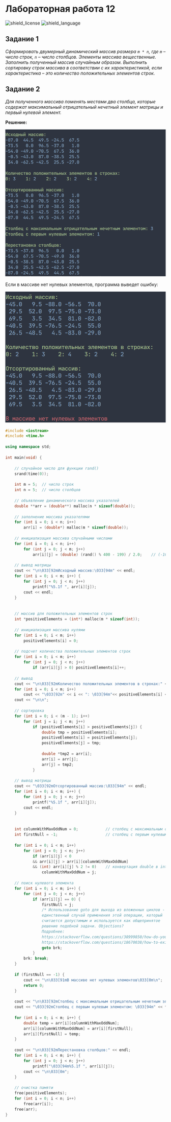 # Лабораторная работа 12
![shield_license](https://img.shields.io/github/license/sha-cc/college_cpp)
![shield_language](https://img.shields.io/badge/language-C%2B%2B-blue)
## Задание 1
_Сформировать двумерный динамический массив размера `m * n`, где `m` – число строк, `n` – число столбцов. Элементы массива вещественные. Заполнить полученный массив случайным образом. Выполнить сортировку строк массива в соответствии с их характеристикой, если характеристика – это количество положительных элементов строк._


## Задание 2
_Для полученного массива поменять местами два столбца, которые содержат максимальный отрицательный нечетный элемент матрицы и первый нулевой элемент._


**Решение:**

![1](pic/1.png)


Если в массиве нет нулевых элементов, программа выведет ошибку:


![2](pic/2.png)


```cpp
#include <iostream>
#include <time.h>

using namespace std;

int main(void) {

    // случайное число для функции rand()
    srand(time(0));

    int m = 5;  // число строк
    int n = 5;  // число столбцов

    // объявление динамического массива указателей
    double **arr = (double**) malloc(n * sizeof(double));

    // заполнение массива указателями
    for (int i = 0; i < n; i++)
        arr[i] = (double*) malloc(m * sizeof(double));

    // инициализация массива случайными числами
    for (int i = 0; i < n; i++)
        for (int j = 0; j < m; j++)
            arr[i][j] = (double) (rand() % 400 - 199) / 2.0;    // (-100.0; 100.0)

    // вывод матрицы
    cout << "\n\033[92mИсходный массив:\033[94m" << endl;
    for (int i = 0; i < m; i++) {
        for (int j = 0; j < n; j++)
            printf("%5.1f ", arr[i][j]);
        cout << endl;
    }


    // массив для положительных элементов строк
    int *positiveElements = (int*) malloc(m * sizeof(int));

    // инициализация массива нулями
    for (int i = 0; i < m; i++)
        positiveElements[i] = 0;

    // подсчет количества положительных элементов строк
    for (int i = 0; i < m; i++)
        for (int j = 0; j < n; j++)
            if (arr[i][j] > 0) positiveElements[i]++;

    // вывод
    cout << "\n\033[92mКоличество положительных элементов в строках:" << endl;
    for (int i = 0; i < m; i++) 
        cout << "\033[92m" << i << ": \033[94m"<< positiveElements[i] << "\t";
    cout << "\n\n";

    // сортировка
    for (int i = 0; i < (m - 1); i++)
        for (int j = i; j < m; j++)
            if (positiveElements[i] > positiveElements[j]) {
                double tmp = positiveElements[i];
                positiveElements[i] = positiveElements[j];
                positiveElements[j] = tmp;

                double *tmp2 = arr[i];
                arr[i] = arr[j];
                arr[j] = tmp2;
            }

    // вывод матрицы
    cout << "\033[92mОтсортированный массив:\033[94m" << endl;
    for (int i = 0; i < m; i++) {
        for (int j = 0; j < n; j++)
            printf("%5.1f ", arr[i][j]);
        cout << endl;
    }

    
    int columnWithMaxOddNum = 0;            // столбец с максимальным отрицательным нечетным элементом
    int firstNull = -1;                     // столбец с первым нулевым элементом

    for (int i = 0; i < m; i++)
        for (int j = 0; j < n; j++)
            if (arr[i][j] < 0 
            && arr[i][j] > arr[i][columnWithMaxOddNum] 
            && (int) arr[i][j] % 2 != 0)    // конвертация double в integer для проверки нечетности
                columnWithMaxOddNum = j;
    
    // поиск нулевого элемента
    for (int i = 0; i < m; i++) {
        for (int j = 0; j < n; j++)
            if (arr[i][j] == 0) {
                firstNull = j;
                /* Использование goto для выхода из вложенных циклов -
                единственный случай применения этой операции, который
                считается допустимым и используется как общепринятое 
                решение подобной задачи. Objections?
                Подробнее:
                https://stackoverflow.com/questions/38999850/how-do-you-break-out-of-nested-loops-in-c
                https://stackoverflow.com/questions/18670038/how-to-exit-nested-loops */
                goto brk;
            }
        brk: break;
    }

    if (firstNull == -1) {
        cout << "\n\033[91mВ массиве нет нулевых элементов\033[0m\n"; 
        return 0;
    }

    cout << "\n\033[92mСтолбец с максимальным отрицательным нечетным элементом: \033[94m" << columnWithMaxOddNum << endl;
    cout << "\033[92mСтолбец с первым нулевым элементом: \033[94m" << firstNull << endl;

    for (int i = 0; i < m; i++) {
        double temp = arr[i][columnWithMaxOddNum];
        arr[i][columnWithMaxOddNum] = arr[i][firstNull];
        arr[i][firstNull] = temp;
    }

    cout << "\n\033[92mПерестановка столбцов:" << endl;
    for (int i = 0; i < m; i++) {
        for (int j = 0; j < n; j++)
            printf("\033[94m%5.1f ", arr[i][j]);
        cout << "\n\033[0m";
    }

    // очистка памяти
    free(positiveElements);
    for (int i = 0; i < n; i++)
        free(arr[i]);
    free(arr);
}
```
